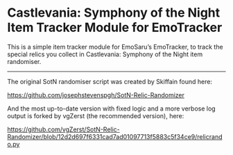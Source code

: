 # Castlevania: Symphony of the Night Item Tracker Module for EmoTracker

This is a simple item tracker module for EmoSaru’s EmoTracker, to track the special relics you collect in Castlevania: Symphony of the Night item randomiser.

- - -

The original SotN randomiser script was created by Skiffain found here:

https://github.com/josephstevenspgh/SotN-Relic-Randomizer

And the most up-to-date version with fixed logic and a more verbose log output is forked by vgZerst (the recommended version), here:

https://github.com/vgZerst/SotN-Relic-Randomizer/blob/12d2d697f6331cad7ad01097713f5883c5f34ce9/relicrando.py